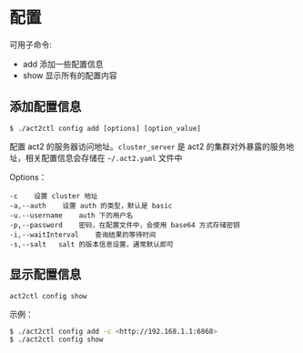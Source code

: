 # 配置


可用子命令:

- add 添加一些配置信息
- show 显示所有的配置内容



## 添加配置信息

`$ ./act2ctl config add [options] [option_value]`

配置 act2 的服务器访问地址。`cluster_server` 是 act2 的集群对外暴露的服务地址，相关配置信息会存储在 `~/.act2.yaml` 文件中

 

Options：

```
-c    设置 cluster 地址
-a,--auth    设置 auth 的类型，默认是 basic
-u.--username    auth 下的用户名
-p,--password    密码，在配置文件中，会使用 base64 方式存储密钥
-i,--waitInterval    查询结果的等待时间
-s,--salt   salt 的版本信息设置，通常默认即可
```
 

## 显示配置信息

`act2ctl config show`



示例：

```bash
$ ./act2ctl config add -c <http://192.168.1.1:6868>
$ ./act2ctl config show
```

 
